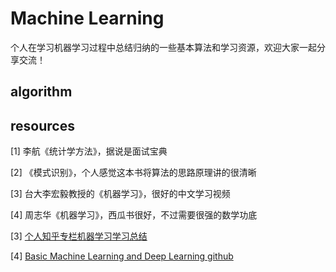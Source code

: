 # Machine Learning
个人在学习机器学习过程中总结归纳的一些基本算法和学习资源，欢迎大家一起分享交流！


## algorithm





## resources
[1] 李航《统计学方法》，据说是面试宝典

[2] 《模式识别》，个人感觉这本书将算法的思路原理讲的很清晰

[3] 台大李宏毅教授的《机器学习》，很好的中文学习视频

[4] 周志华《机器学习》，西瓜书很好，不过需要很强的数学功底

[3] [个人知乎专栏机器学习学习总结](https://zhuanlan.zhihu.com/c_1027878794350264320)

[4] [Basic Machine Learning and Deep Learning github](https://github.com/wepe/MachineLearning)
